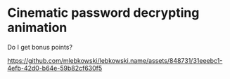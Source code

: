 # Cinematic password decrypting animation

Do I get bonus points?

https://github.com/mlebkowski/lebkowski.name/assets/848731/31eeebc1-4efb-42d0-b64e-59b82cf630f5
